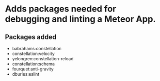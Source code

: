 # Adds packages needed for debugging and linting a Meteor App.

## Packages added
  * babrahams:constellation
  * constellation:velocity
  * yelongren:constellation-reload
  * constellation:schema
  * fourquet:anti-gravity
  * dburles:eslint
